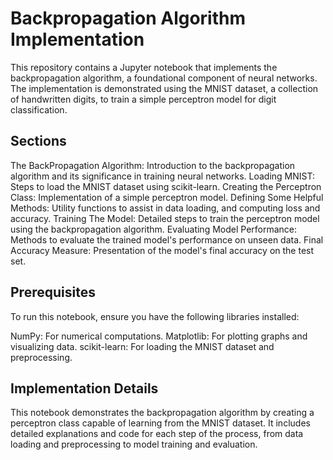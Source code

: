 # Backpropagation Algorithm Implementation

This repository contains a Jupyter notebook that implements the backpropagation algorithm, a foundational component of neural networks. The implementation is demonstrated using the MNIST dataset, a collection of handwritten digits, to train a simple perceptron model for digit classification.

## Sections
The BackPropagation Algorithm: Introduction to the backpropagation algorithm and its significance in training neural networks.
Loading MNIST: Steps to load the MNIST dataset using scikit-learn.
Creating the Perceptron Class: Implementation of a simple perceptron model.
Defining Some Helpful Methods: Utility functions to assist in data loading, and computing loss and accuracy.
Training The Model: Detailed steps to train the perceptron model using the backpropagation algorithm.
Evaluating Model Performance: Methods to evaluate the trained model's performance on unseen data.
Final Accuracy Measure: Presentation of the model's final accuracy on the test set.

## Prerequisites
To run this notebook, ensure you have the following libraries installed:

NumPy: For numerical computations.
Matplotlib: For plotting graphs and visualizing data.
scikit-learn: For loading the MNIST dataset and preprocessing.

## Implementation Details
This notebook demonstrates the backpropagation algorithm by creating a perceptron class capable of learning from the MNIST dataset. It includes detailed explanations and code for each step of the process, from data loading and preprocessing to model training and evaluation.